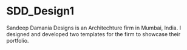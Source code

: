 # SDD_Design1
Sandeep Damania Designs is an Architechture firm in Mumbai, India. I designed and developed two templates for the firm to showcase their portfolio.
